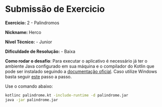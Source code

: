 # Submissão de Exercicio

**Exercicio:** 2 - Palindromos

**Nickname:** Herco

**Nível Técnico:** - Junior

**Dificuldade de Resolução:** - Baixa

**Como rodar o desafio**: 
Para executar o aplicativo é necessário já ter o ambiente Java configurado em sua máquina e o compilador do Kotlin que pode ser instalado seguindo a [documentação oficial](https://kotlinlang.org/docs/command-line.html). Caso utilize Windows basta seguir [este](https://downlinko.com/download-install-kotlin-windows.html) passo a passo.

Use o comando abaixo: 
```bash
kotlinc palindrome.kt -include-runtime -d palindrome.jar
java -jar palindrome.jar
```